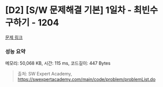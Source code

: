 # [D2] [S/W 문제해결 기본] 1일차 - 최빈수 구하기 - 1204 

[문제 링크](https://swexpertacademy.com/main/code/problem/problemDetail.do?contestProbId=AV13zo1KAAACFAYh) 

### 성능 요약

메모리: 50,068 KB, 시간: 115 ms, 코드길이: 447 Bytes



> 출처: SW Expert Academy, https://swexpertacademy.com/main/code/problem/problemList.do